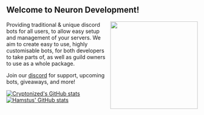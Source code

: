 <h2> Welcome to Neuron Development!</h2>

<img align='right' src="https://cdn.discordapp.com/attachments/849289892068065310/954062297003860028/logo.png" width="230">

<p>Providing traditional & unique discord bots for all users, to allow easy setup and management of your servers. We aim to create easy to use, highly customisable bots, for both developers to take parts of, as well as guild owners to use as a whole package.</p>
<p>Join our <a href="https://discord.gg/KdGTQRD">discord</a> for support, upcoming bots, giveaways, and more!



[![Cryptonized's GitHub stats](https://github-readme-stats.vercel.app/api?username=ItzCryptonized&theme=merko)](https://github.com/ItzCryptonized)
[![Hamstus' GitHub stats](https://github-readme-stats.vercel.app/api?username=hamstus&theme=tokyonight)](https://github.com/hamstus)
